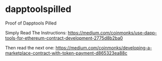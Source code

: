 # dapptoolspilled

Proof of Dapptools Pilled

Simply Read The Instructions: https://medium.com/coinmonks/use-dapp-tools-for-ethereum-contract-development-2775d8b2ba0

Then read the next one: https://medium.com/coinmonks/developing-a-marketplace-contract-with-token-payment-d865323ea88c
